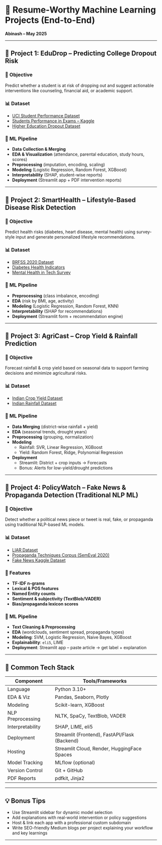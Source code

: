 # 🚀 Resume-Worthy Machine Learning Projects (End-to-End)

**Abinash – May 2025**

---

## 📌 Project 1: **EduDrop – Predicting College Dropout Risk**

### 🎯 Objective
Predict whether a student is at risk of dropping out and suggest actionable interventions like counseling, financial aid, or academic support.

### 📊 Dataset
- [UCI Student Performance Dataset](https://archive.ics.uci.edu/ml/datasets/student+performance)
- [Students Performance in Exams – Kaggle](https://www.kaggle.com/spscientist/students-performance-in-exams)
- [Higher Education Dropout Dataset](https://www.kaggle.com/datasets/alexandradeis/academic-performance-indicators)

### 🔨 ML Pipeline
- **Data Collection & Merging**
- **EDA & Visualization** (attendance, parental education, study hours, scores)
- **Preprocessing** (imputation, encoding, scaling)
- **Modeling** (Logistic Regression, Random Forest, XGBoost)
- **Interpretability** (SHAP, student-wise reports)
- **Deployment** (Streamlit app + PDF intervention reports)

---

## 🏥 Project 2: **SmartHealth – Lifestyle-Based Disease Risk Detection**

### 🎯 Objective
Predict health risks (diabetes, heart disease, mental health) using survey-style input and generate personalized lifestyle recommendations.

### 📊 Dataset
- [BRFSS 2020 Dataset](https://www.kaggle.com/datasets/cdc/behavioral-risk-factor-surveillance-system)
- [Diabetes Health Indicators](https://www.kaggle.com/datasets/alexteboul/diabetes-health-indicators-dataset)
- [Mental Health in Tech Survey](https://www.kaggle.com/osmi/mental-health-in-tech-survey)

### 🔨 ML Pipeline
- **Preprocessing** (class imbalance, encoding)
- **EDA** (risk by BMI, age, activity)
- **Modeling** (Logistic Regression, Random Forest, KNN)
- **Interpretability** (SHAP for recommendations)
- **Deployment** (Streamlit form + recommendation engine)

---

## 🌾 Project 3: **AgriCast – Crop Yield & Rainfall Prediction**

### 🎯 Objective
Forecast rainfall & crop yield based on seasonal data to support farming decisions and minimize agricultural risks.

### 📊 Dataset
- [Indian Crop Yield Dataset](https://www.kaggle.com/datasets/rajanand/crop-production-statistics)
- [Indian Rainfall Dataset](https://www.kaggle.com/datasets/rajanand/rainfall-in-india)

### 🔨 ML Pipeline
- **Data Merging** (district-wise rainfall + yield)
- **EDA** (seasonal trends, drought years)
- **Preprocessing** (grouping, normalization)
- **Modeling**
  - Rainfall: SVR, Linear Regression, XGBoost
  - Yield: Random Forest, Ridge, Polynomial Regression
- **Deployment**
  - Streamlit: District + crop inputs → Forecasts
  - Bonus: Alerts for low-yield/drought predictions

---

## 📰 Project 4: **PolicyWatch – Fake News & Propaganda Detection (Traditional NLP ML)**

### 🎯 Objective
Detect whether a political news piece or tweet is real, fake, or propaganda using traditional NLP-based ML models.

### 📊 Dataset
- [LIAR Dataset](https://www.cs.ucsb.edu/~william/data/liar_dataset.zip)
- [Propaganda Techniques Corpus (SemEval 2020)](https://propaganda.qcri.org/semeval2020-task11/)
- [Fake News Kaggle Dataset](https://www.kaggle.com/c/fake-news/data)

### 📎 Features
- **TF-IDF n-grams**
- **Lexical & POS features**
- **Named Entity counts**
- **Sentiment & subjectivity (TextBlob/VADER)**
- **Bias/propaganda lexicon scores**

### 🔨 ML Pipeline
- **Text Cleaning & Preprocessing**
- **EDA** (wordclouds, sentiment spread, propaganda types)
- **Modeling**: SVM, Logistic Regression, Naive Bayes, XGBoost
- **Explainability**: `eli5`, LIME
- **Deployment**: Streamlit app – paste article → get label + explanation

---

## 🔧 Common Tech Stack

| Component             | Tools/Frameworks                              |
|----------------------|-----------------------------------------------|
| Language             | Python 3.10+                                   |
| EDA & Viz            | Pandas, Seaborn, Plotly                        |
| Modeling             | Scikit-learn, XGBoost                          |
| NLP Preprocessing    | NLTK, SpaCy, TextBlob, VADER                   |
| Interpretability     | SHAP, LIME, eli5                               |
| Deployment           | Streamlit (Frontend), FastAPI/Flask (Backend) |
| Hosting              | Streamlit Cloud, Render, HuggingFace Spaces   |
| Model Tracking       | MLflow (optional)                              |
| Version Control      | Git + GitHub                                   |
| PDF Reports          | pdfkit, Jinja2                                 |

---

## 💡 Bonus Tips
- Use Streamlit sidebar for dynamic model selection
- Add explanations with real-world intervention or policy suggestions
- Host & link each app with a professional custom subdomain
- Write SEO-friendly Medium blogs per project explaining your workflow and key learnings

---

